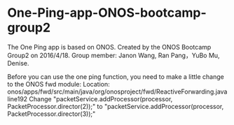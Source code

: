 # One-Ping-app-ONOS-bootcamp-group2
The One Ping app is based on ONOS. Created by the ONOS Bootcamp Group2
on 2016/4/18. Group member: Janon Wang, Ran Pang，YuBo Mu, Denise.

Before you can use the one ping function, you need to make a little
change to the ONOS fwd module: Location:
onos/apps/fwd/src/main/java/org/onosproject/fwd/ReactiveForwarding.java
line192 Change "packetService.addProcessor(processor,
PacketProcessor.director(2));" to "packetService.addProcessor(processor,
PacketProcessor.director(3));"
